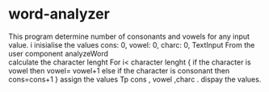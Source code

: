 # word-analyzer

This program determine number of consonants and vowels for any input value.
i inisialise the values cons: 0, vowel: 0, charc: 0,
TextInput From the user 
component analyzeWord  
calculate the character lenght 
For i< character lenght {
if the character is vowel 
then vowel= vowel+1
else if the character is consonant 
then cons=cons+1
}
assign the values Tp cons , vowel ,charc .
dispay the values.
